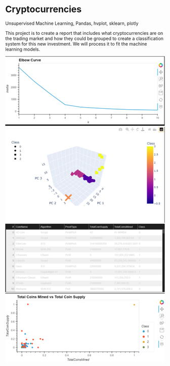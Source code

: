 # Cryptocurrencies
Unsupervised Machine Learning, Pandas, hvplot, sklearn, plotly

This project is to create a report that includes what cryptocurrencies are on the trading market and how they could be grouped to create a classification system for this new investment. We will process it to fit the machine learning models. 

![image](Resources/images/elbow_curve.png)
![image](Resources/images/3d_scatter.png)
![image](Resources/images/clustered_table.png)
![image](Resources/images/final_table.png)